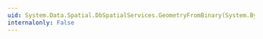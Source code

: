 ```yaml
---
uid: System.Data.Spatial.DbSpatialServices.GeometryFromBinary(System.Byte[],System.Int32)
internalonly: False
---
```

